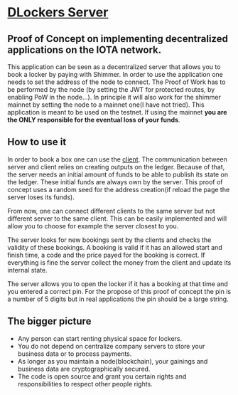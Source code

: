 # [DLockers  Server](https://eddytheco.github.io/DLockersServer/wasm/)


## Proof of Concept on implementing decentralized applications on the IOTA network.

This application can be seen as a decentralized server that allows you to book a locker by paying with Shimmer.
In order to use the application one needs to set the address of the node to connect.
The Proof of Work has to be performed by the node (by setting the JWT for protected routes, by enabling PoW in the node...).
In principle it will also work for the shimmer mainnet by setting the node to a mainnet one(I have not tried).
This application is meant to be used on the testnet.
If using the mainnet **you are the ONLY responsible for the eventual loss of your funds**.

## How to use it

In order to book a box one can use the [client](https://eddytheco.github.io/DLockersClient/wasm/).
The communication between server and client relies on creating outputs on the ledger.
Because of that, the server needs an initial amount of funds to be able to publish its state on the ledger. 
These initial funds are always own by the server. This proof of concept uses a random seed for the address
creation(if reload the page the server loses its funds).


From now, one can connect different clients to the same server but not different server to the same client.
This can be easily implemented and will allow you to choose for example the server closest to you.


The server looks for new bookings sent by the clients and checks the validity of these bookings.
A booking is valid if it has an allowed  start and finish time, a code and the price payed for the booking is correct.
If everything is fine the server collect the money from the client and update its internal state.


The server allows you to open the locker if it has a booking at that time and you entered a correct pin.
For the propose of this proof of concept  the  pin is a number of 5 digits but in real applications the pin should be a
large string.

## The bigger picture

* Any person can start renting physical space for lockers.
* You do not depend on centralize company servers to store your business data or to process payments.
* As longer as you maintain a node(blockchain), your gainings  and business data are cryptographically secured. 
* The code is open source and grant you certain rights and responsibilities to respect other people rights.


